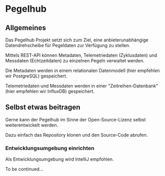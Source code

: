 # Pegelhub

## Allgemeines
Das Pegelhub Projekt setzt sich zum Ziel, eine anbieterunabhängige Datendrehscheibe für Pegeldaten
zur Verfügung zu stellen.

Mittels REST-API können Metadaten, Telemetriedaten (Zyklusdaten) und Messdaten (Echtzeitdaten)
zu einzelnen Pegeln verwaltet werden.

Die Metadaten werden in einem relationalen Datenmodell (hier empfehlen wir PostgreSQL) gespeichert.

Telemetriedaten und Messdaten werden in einer "Zeitreihen-Datenbank" (hier empfehlen wir InfluxDB) gespeichert.


## Selbst etwas beitragen
Gerne kann der Pegelhub im Sinne der Open-Source-Lizenz selbst weiterentwickelt werden.

Dazu einfach das Repository klonen und den Source-Code abrufen.

### Entwicklungsumgebung einrichten
Als Entwicklungsumgebung wird IntelliJ empfohlen.


To be continued...
